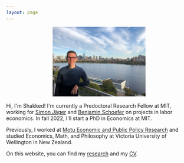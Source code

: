 ```yaml
---
layout: page
---
```


<div align="center"> 
  <img src="shakkednoy.jpeg" width="50%" /> 
</div>

Hi, I'm Shakked! I'm currently a Predoctoral Research Fellow at MIT, working for [Simon Jäger](https://economics.mit.edu/faculty/sjaeger) and [Benjamin Schoefer](https://eml.berkeley.edu/~schoefer/) on projects in labor economics. In fall 2022, I'll start a PhD in Economics at MIT.

Previously, I worked at [Motu Economic and Public Policy Research](https://www.motu.nz/) and studied Economics, Math, and Philosophy at Victoria University of Wellington in New Zealand.

On this website, you can find my [research](http://shakkednoy.com/research/) and my [CV](http://shakkednoy.com/cv.pdf).


